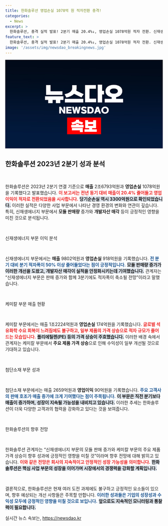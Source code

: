 ```yaml
---
title: 한화솔루션 영업손실 1078억 원 적자전환 충격!
categories:
  - News
excerpt: >
  한화솔루션, 충격 실적 발표! 2분기 매출 20.4%↓, 영업손실 1078억원 적자 전환. 신재생에너지 부문 모듈 판매 증가로 희소식, 향후 반등 가능성 제시. 클릭해 자세히 알아보세요!
feature_text: >
  한화솔루션, 충격 실적 발표! 2분기 매출 20.4%↓, 영업손실 1078억원 적자 전환. 신재생에너지 부문 모듈 판매 증가로 희소식, 향후 반등 가능성 제시. 클릭해 자세히 알아보세요!
image: '/assets/img/newsdao_breakingnews.jpg'
---
```


<p><img src="/assets/img/newsdao_breakingnews.jpg" alt="ranknews 속보" /></p>

<h2 data-ke-size="size26">한화솔루션 2023년 2분기 성과 분석</h2>

<p data-ke-size="size16">&nbsp;</p>

<p>한화솔루션은 2023년 2분기 연결 기준으로 <strong>매출</strong> 2조6793억원과 <strong>영업손실</strong> 1078억원을 기록했다고 발표했습니다. <b><span style="color: #ee2323;">이 보고서는 전년 동기 대비 매출이 20.4% 줄어들고 영업이익이 적자로 전환되었음을 시사합니다.</span></b> <b><span style="background-color: #21538527;">당기순손실 역시 3300억원으로 확인되었습니다.</span></b> 이러한 실적은 다양한 사업 부문에서 나타난 경영 환경의 변화와 연관이 깊습니다. 특히, 신재생에너지 부문에서 <strong>모듈 판매량</strong> 증가와 <strong>개발자산 매각</strong> 등이 긍정적인 영향을 미친 것으로 분석됩니다. </p>

<p data-ke-size="size16">&nbsp;</p>

<p>신재생에너지 부문 이익 분석</p>

<p data-ke-size="size16">&nbsp;</p>

<p>신재생에너지 부문에서는 <strong>매출</strong> 9802억원과 <strong>영업손실</strong> 918억원을 기록했습니다. <b><span style="color: #1a5490;">전 분기 대비 분기 적자폭이 50% 이상 줄어들었다는 점이 긍정적입니다.</span></b> <b><span style="background-color: #21538527;">모듈 판매량 증가가 이러한 개선을 도왔고, 개발자산 매각이 실적을 안정화시키는데 기여했습니다.</span></b> 관계자는 “신재생에너지 부문은 판매 증가와 함께 3분기에도 적자폭이 축소될 전망”이라고 말했습니다.</p>

<p data-ke-size="size16">&nbsp;</p>

<p>케미칼 부문 매출 현황</p>

<p data-ke-size="size16">&nbsp;</p>

<p>케미칼 부문에서는 매출 1조2224억원과 <strong>영업손실</strong> 174억원을 기록했습니다. <b><span style="color: #ee2323;">글로벌 석유화학 수요 회복이 느려짐에도 불구하고, 일부 제품의 가격 상승으로 적자 규모가 줄어드는 모습입니다.</span></b> <b><span style="background-color: #21538527;">폴리에틸렌(PE) 등의 가격 상승이 주효했습니다.</span></b> 이러한 배경 속에서 관계자는 케미칼 부문에서 <strong>주요 제품 가격 상승</strong>으로 인해 수익성이 일부 개선될 것으로 기대하고 있습니다.</p>

<p data-ke-size="size16">&nbsp;</p>

<p>첨단소재 부문 성과</p>

<p data-ke-size="size16">&nbsp;</p>

<p>첨단소재 부문에서는 매출 2659억원과 <strong>영업이익</strong> 90억원을 기록했습니다. <b><span style="color: #1a5490;">주요 고객사의 판매 호조가 매출 증가에 크게 기여했다는 점이 주목됩니다.</span></b> <b><span style="background-color: #21538527;">이 부문은 직전 분기보다 매출이 증가하며, 성장이 지속될 가능성을 내비치고 있습니다.</span></b> 이러한 추세는 한화솔루션이 더욱 다양한 고객과의 협력을 강화하고 있다는 것을 보여줍니다. </p>

<p data-ke-size="size16">&nbsp;</p>

<p>한화솔루션의 향후 전망</p>

<p data-ke-size="size16">&nbsp;</p>

<p>한화솔루션 관계자는 “신재생에너지 부문의 모듈 판매 증가와 케미칼 부문의 주요 제품 가격 상승이 향후 성과에 긍정적인 영향을 미칠 것”이라며 향후 전망에 대해 밝히고 있습니다. <b><span style="color: #ee2323;">이와 같은 전망은 회사의 지속적이고 안정적인 성장 가능성을 의미합니다.</span></b> <b><span style="background-color: #21538527;">한화솔루션은 핵심 사업 부문의 성장을 이어가며 시장에서의 경쟁력을 강화할 계획입니다.</span></b></p>

<p data-ke-size="size16">&nbsp;</p>

<p>결론적으로, 한화솔루션은 현재 여러 도전 과제에도 불구하고 긍정적인 요소들이 있으며, 향후 예상되는 개선 사항들은 주목할 만합니다. <b><span style="color: #1a5490;">이러한 성과들은 기업의 성장성과 수익성 모두에 긍정적인 영향을 미칠 것으로 보입니다.</span></b> <b><span style="background-color: #21538527;">앞으로도 지속적인 모니터링과 통찰력이 필요합니다.</span></b> </p>
실시간 뉴스 속보는, <a href="https://newsdao.kr" rel="dofollow">https://newsdao.kr</a>


